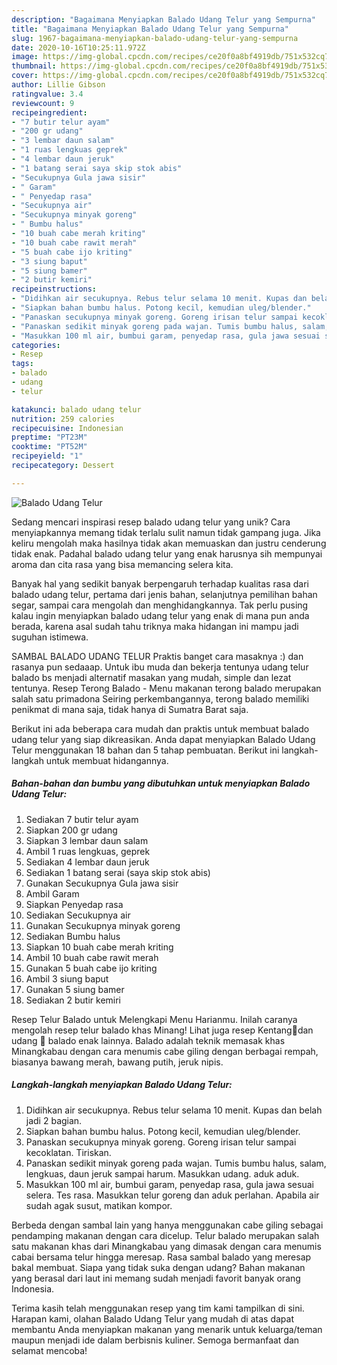 ```yaml
---
description: "Bagaimana Menyiapkan Balado Udang Telur yang Sempurna"
title: "Bagaimana Menyiapkan Balado Udang Telur yang Sempurna"
slug: 1967-bagaimana-menyiapkan-balado-udang-telur-yang-sempurna
date: 2020-10-16T10:25:11.972Z
image: https://img-global.cpcdn.com/recipes/ce20f0a8bf4919db/751x532cq70/balado-udang-telur-foto-resep-utama.jpg
thumbnail: https://img-global.cpcdn.com/recipes/ce20f0a8bf4919db/751x532cq70/balado-udang-telur-foto-resep-utama.jpg
cover: https://img-global.cpcdn.com/recipes/ce20f0a8bf4919db/751x532cq70/balado-udang-telur-foto-resep-utama.jpg
author: Lillie Gibson
ratingvalue: 3.4
reviewcount: 9
recipeingredient:
- "7 butir telur ayam"
- "200 gr udang"
- "3 lembar daun salam"
- "1 ruas lengkuas geprek"
- "4 lembar daun jeruk"
- "1 batang serai saya skip stok abis"
- "Secukupnya Gula jawa sisir"
- " Garam"
- " Penyedap rasa"
- "Secukupnya air"
- "Secukupnya minyak goreng"
- " Bumbu halus"
- "10 buah cabe merah kriting"
- "10 buah cabe rawit merah"
- "5 buah cabe ijo kriting"
- "3 siung baput"
- "5 siung bamer"
- "2 butir kemiri"
recipeinstructions:
- "Didihkan air secukupnya. Rebus telur selama 10 menit. Kupas dan belah jadi 2 bagian."
- "Siapkan bahan bumbu halus. Potong kecil, kemudian uleg/blender."
- "Panaskan secukupnya minyak goreng. Goreng irisan telur sampai kecoklatan. Tiriskan."
- "Panaskan sedikit minyak goreng pada wajan. Tumis bumbu halus, salam, lengkuas, daun jeruk sampai harum. Masukkan udang. aduk aduk."
- "Masukkan 100 ml air, bumbui garam, penyedap rasa, gula jawa sesuai selera. Tes rasa. Masukkan telur goreng dan aduk perlahan. Apabila air sudah agak susut, matikan kompor."
categories:
- Resep
tags:
- balado
- udang
- telur

katakunci: balado udang telur 
nutrition: 259 calories
recipecuisine: Indonesian
preptime: "PT23M"
cooktime: "PT52M"
recipeyield: "1"
recipecategory: Dessert

---
```



![Balado Udang Telur](https://img-global.cpcdn.com/recipes/ce20f0a8bf4919db/751x532cq70/balado-udang-telur-foto-resep-utama.jpg)

Sedang mencari inspirasi resep balado udang telur yang unik? Cara menyiapkannya memang tidak terlalu sulit namun tidak gampang juga. Jika keliru mengolah maka hasilnya tidak akan memuaskan dan justru cenderung tidak enak. Padahal balado udang telur yang enak harusnya sih mempunyai aroma dan cita rasa yang bisa memancing selera kita.

Banyak hal yang sedikit banyak berpengaruh terhadap kualitas rasa dari balado udang telur, pertama dari jenis bahan, selanjutnya pemilihan bahan segar, sampai cara mengolah dan menghidangkannya. Tak perlu pusing kalau ingin menyiapkan balado udang telur yang enak di mana pun anda berada, karena asal sudah tahu triknya maka hidangan ini mampu jadi suguhan istimewa.

SAMBAL BALADO UDANG TELUR Praktis banget cara masaknya :) dan rasanya pun sedaaap. Untuk ibu muda dan bekerja tentunya udang telur balado bs menjadi alternatif masakan yang mudah, simple dan lezat tentunya. Resep Terong Balado - Menu makanan terong balado merupakan salah satu primadona Seiring perkembangannya, terong balado memiliki penikmat di mana saja, tidak hanya di Sumatra Barat saja.


Berikut ini ada beberapa cara mudah dan praktis untuk membuat balado udang telur yang siap dikreasikan. Anda dapat menyiapkan Balado Udang Telur menggunakan 18 bahan dan 5 tahap pembuatan. Berikut ini langkah-langkah untuk membuat hidangannya.

<!--inarticleads1-->

##### Bahan-bahan dan bumbu yang dibutuhkan untuk menyiapkan Balado Udang Telur:

1. Sediakan 7 butir telur ayam
1. Siapkan 200 gr udang
1. Siapkan 3 lembar daun salam
1. Ambil 1 ruas lengkuas, geprek
1. Sediakan 4 lembar daun jeruk
1. Sediakan 1 batang serai (saya skip stok abis)
1. Gunakan Secukupnya Gula jawa sisir
1. Ambil  Garam
1. Siapkan  Penyedap rasa
1. Sediakan Secukupnya air
1. Gunakan Secukupnya minyak goreng
1. Sediakan  Bumbu halus
1. Siapkan 10 buah cabe merah kriting
1. Ambil 10 buah cabe rawit merah
1. Gunakan 5 buah cabe ijo kriting
1. Ambil 3 siung baput
1. Gunakan 5 siung bamer
1. Sediakan 2 butir kemiri


Resep Telur Balado untuk Melengkapi Menu Harianmu. Inilah caranya mengolah resep telur balado khas Minang! Lihat juga resep Kentang🥔dan udang 🦐 balado enak lainnya. Balado adalah teknik memasak khas Minangkabau dengan cara menumis cabe giling dengan berbagai rempah, biasanya bawang merah, bawang putih, jeruk nipis. 

<!--inarticleads2-->

##### Langkah-langkah menyiapkan Balado Udang Telur:

1. Didihkan air secukupnya. Rebus telur selama 10 menit. Kupas dan belah jadi 2 bagian.
1. Siapkan bahan bumbu halus. Potong kecil, kemudian uleg/blender.
1. Panaskan secukupnya minyak goreng. Goreng irisan telur sampai kecoklatan. Tiriskan.
1. Panaskan sedikit minyak goreng pada wajan. Tumis bumbu halus, salam, lengkuas, daun jeruk sampai harum. Masukkan udang. aduk aduk.
1. Masukkan 100 ml air, bumbui garam, penyedap rasa, gula jawa sesuai selera. Tes rasa. Masukkan telur goreng dan aduk perlahan. Apabila air sudah agak susut, matikan kompor.


Berbeda dengan sambal lain yang hanya menggunakan cabe giling sebagai pendamping makanan dengan cara dicelup. Telur balado merupakan salah satu makanan khas dari Minangkabau yang dimasak dengan cara menumis cabai bersama telur hingga meresap. Rasa sambal balado yang meresap bakal membuat. Siapa yang tidak suka dengan udang? Bahan makanan yang berasal dari laut ini memang sudah menjadi favorit banyak orang Indonesia. 

Terima kasih telah menggunakan resep yang tim kami tampilkan di sini. Harapan kami, olahan Balado Udang Telur yang mudah di atas dapat membantu Anda menyiapkan makanan yang menarik untuk keluarga/teman maupun menjadi ide dalam berbisnis kuliner. Semoga bermanfaat dan selamat mencoba!

